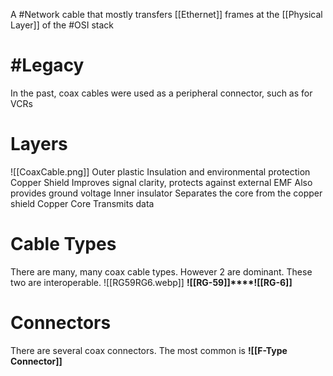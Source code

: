 A #Network cable that mostly transfers [[Ethernet]] frames at the [[Physical Layer]] of the #OSI stack

# #Legacy
In the past, coax cables were used as a peripheral connector, such as for VCRs

# Layers
![[CoaxCable.png]]
Outer plastic
	Insulation and environmental protection
Copper Shield
	Improves signal clarity, protects against external EMF
	Also provides ground voltage
Inner insulator
	Separates the core from the copper shield
Copper Core
	Transmits data

# Cable Types
There are many, many coax cable types. However 2 are dominant. These two are interoperable.
![[RG59RG6.webp]]
**![[RG-59]]****![[RG-6]]**

# Connectors
There are several coax connectors. The most common is
**![[F-Type Connector]]**